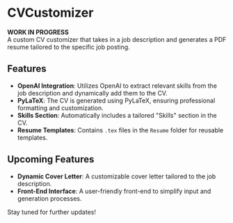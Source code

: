 # CVCustomizer

**WORK IN PROGRESS**  
A custom CV customizer that takes in a job description and generates a PDF resume tailored to the specific job posting.  

## Features  

- **OpenAI Integration**: Utilizes OpenAI to extract relevant skills from the job description and dynamically add them to the CV.  
- **PyLaTeX**: The CV is generated using PyLaTeX, ensuring professional formatting and customization.  
- **Skills Section**: Automatically includes a tailored "Skills" section in the CV.  
- **Resume Templates**: Contains `.tex` files in the `Resume` folder for reusable templates.  

## Upcoming Features  

- **Dynamic Cover Letter**: A customizable cover letter tailored to the job description.  
- **Front-End Interface**: A user-friendly front-end to simplify input and generation processes.  

Stay tuned for further updates!  

